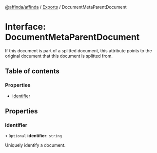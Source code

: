 [@affinda/affinda](../README.md) / [Exports](../modules.md) / DocumentMetaParentDocument

# Interface: DocumentMetaParentDocument

If this document is part of a splitted document, this attribute points to the original document that this document is splitted from.

## Table of contents

### Properties

- [identifier](DocumentMetaParentDocument.md#identifier)

## Properties

### identifier

• `Optional` **identifier**: `string`

Uniquely identify a document.
